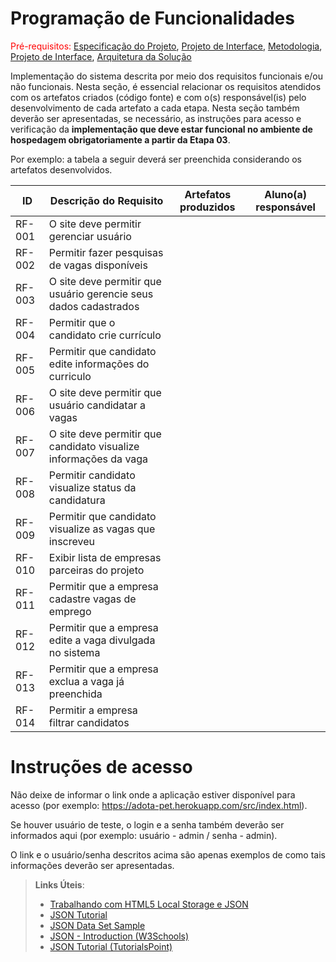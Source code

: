 # Programação de Funcionalidades

<span style="color:red">Pré-requisitos: <a href="2-Especificação do Projeto.md"> Especificação do Projeto</a></span>, <a href="3-Projeto de Interface.md"> Projeto de Interface</a>, <a href="4-Metodologia.md"> Metodologia</a>, <a href="3-Projeto de Interface.md"> Projeto de Interface</a>, <a href="5-Arquitetura da Solução.md"> Arquitetura da Solução</a>

Implementação do sistema descrita por meio dos requisitos funcionais e/ou não funcionais. Nesta seção, é essencial relacionar os requisitos atendidos com os artefatos criados (código fonte) e com o(s) responsável(is) pelo desenvolvimento de cada artefato a cada etapa. Nesta seção também deverão ser apresentadas, se necessário, as instruções para acesso e verificação da **implementação que deve estar funcional no ambiente de hospedagem obrigatoriamente a partir da Etapa 03**.

Por exemplo: a tabela a seguir deverá ser preenchida considerando os artefatos desenvolvidos.

|ID    | Descrição do Requisito  | Artefatos produzidos | Aluno(a) responsável |
|------|-----------------------------------------|----|----|
|RF-001| O site deve permitir gerenciar usuário |  |  |
|RF-002| Permitir fazer pesquisas de vagas disponíveis |  |  |
|RF-003| O site deve permitir que usuário gerencie seus dados cadastrados |  |  |
|RF-004| Permitir que o candidato crie currículo |  |  |
|RF-005| Permitir que candidato edite informações do curriculo |  |  |
|RF-006| O site deve permitir que usuário candidatar a vagas |  |  |
|RF-007| O site deve permitir que candidato visualize informações da vaga |  |  |
|RF-008| Permitir candidato visualize status da candidatura |  |  |
|RF-009| Permitir que candidato visualize as vagas que inscreveu |  |  |
|RF-010| Exibir lista de empresas parceiras do projeto |  |  |
|RF-011| Permitir que a empresa cadastre vagas de emprego |  |  |
|RF-012| Permitir que a empresa edite a vaga divulgada no sistema |  |  |
|RF-013| Permitir que a empresa exclua a vaga já preenchida |  |  |
|RF-014| Permitir a empresa filtrar candidatos |  |  |


# Instruções de acesso

Não deixe de informar o link onde a aplicação estiver disponível para acesso (por exemplo: https://adota-pet.herokuapp.com/src/index.html).

Se houver usuário de teste, o login e a senha também deverão ser informados aqui (por exemplo: usuário - admin / senha - admin).

O link e o usuário/senha descritos acima são apenas exemplos de como tais informações deverão ser apresentadas.

> **Links Úteis**:
>
> - [Trabalhando com HTML5 Local Storage e JSON](https://www.devmedia.com.br/trabalhando-com-html5-local-storage-e-json/29045)
> - [JSON Tutorial](https://www.w3resource.com/JSON)
> - [JSON Data Set Sample](https://opensource.adobe.com/Spry/samples/data_region/JSONDataSetSample.html)
> - [JSON - Introduction (W3Schools)](https://www.w3schools.com/js/js_json_intro.asp)
> - [JSON Tutorial (TutorialsPoint)](https://www.tutorialspoint.com/json/index.htm)
